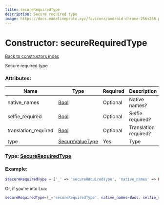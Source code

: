```yaml
---
title: secureRequiredType
description: Secure required type
image: https://docs.madelineproto.xyz/favicons/android-chrome-256x256.png
---
```

# Constructor: secureRequiredType  
[Back to constructors index](index.md)



Secure required type

### Attributes:

| Name     |    Type       | Required | Description |
|----------|---------------|----------|-------------|
|native\_names|[Bool](../types/Bool.md) | Optional|Native names?|
|selfie\_required|[Bool](../types/Bool.md) | Optional|Selfie required?|
|translation\_required|[Bool](../types/Bool.md) | Optional|Translation required?|
|type|[SecureValueType](../types/SecureValueType.md) | Yes|Type|



### Type: [SecureRequiredType](../types/SecureRequiredType.md)


### Example:

```php
$secureRequiredType = ['_' => 'secureRequiredType', 'native_names' => Bool, 'selfie_required' => Bool, 'translation_required' => Bool, 'type' => SecureValueType];
```  


Or, if you're into Lua:

```lua
secureRequiredType={_='secureRequiredType', native_names=Bool, selfie_required=Bool, translation_required=Bool, type=SecureValueType}

```


